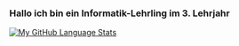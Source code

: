 ### Hallo ich bin ein Informatik-Lehrling im 3. Lehrjahr

[![My GitHub Language Stats](https://github-readme-stats.vercel.app/api/top-langs/?username=FabioKaelin&langs_count=5&theme=tokyonight&layout=compact)](https://github.com/FabioKaelin)

<!-- ### 🔭 Ich bin gerade an ***Meinem eigenen VS-Code Theme*** am Arbeiten -->

<!--
**FabioKaelin/FabioKaelin** is a ✨ _special_ ✨ repository because its `README.md` (this file) appears on your GitHub profile.

Here are some ideas to get you started:

- 🔭 I’m currently working on nothing
- 🌱 I’m currently learning ...
- 👯 I’m looking to collaborate on ...
- 🤔 I’m looking for help with ...
- 💬 Ask me about ...
- 📫 How to reach me: ...
- 😄 Pronouns: ...
- ⚡ Fun fact: ...
-->
